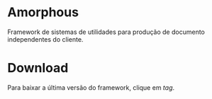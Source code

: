 # Amorphous
Framework de sistemas de utilidades para produção de documento independentes do cliente.

# Download
Para baixar a última versão do framework, clique em *tag*.
